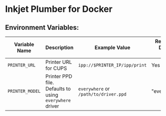 # Inkjet Plumber for Docker

## Environment Variables:

| Variable Name | Description | Example Value | Required / Default Value |
|---|---|---|---|
| `PRINTER_URL` | Printer URL for CUPS | `ipp://$PRINTER_IP/ipp/print` | Yes |
| `PRINTER_MODEL` | Printer PPD file. Defaults to using `everywhere` driver | `everywhere` or `/path/to/driver.ppd` | "everywhere" |
